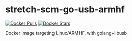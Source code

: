 # stretch-scm-go-usb-armhf

[![Docker Pulls](https://img.shields.io/docker/pulls/bcdevices/stretch-scm-go-usb-armhf.svg)](https://hub.docker.com/r/bcdevices/stretch-scm-go-usb-armhf/)
[![Docker Stars](https://img.shields.io/docker/stars/bcdevices/stretch-scm-go-usb-armhf.svg)](https://hub.docker.com/r/bcdevices/stretch-scm-go-usb-armhf/)

Docker image targeting Linux/ARMHF, with golang+libusb
